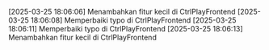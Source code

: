 [2025-03-25 18:06:06] Menambahkan fitur kecil di CtrlPlayFrontend
[2025-03-25 18:06:08] Memperbaiki typo di CtrlPlayFrontend
[2025-03-25 18:06:11] Memperbaiki typo di CtrlPlayFrontend
[2025-03-25 18:06:13] Menambahkan fitur kecil di CtrlPlayFrontend
